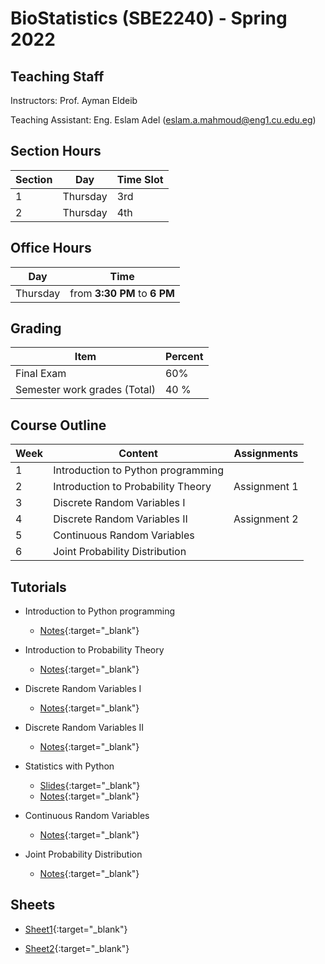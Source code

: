 # BioStatistics \(SBE2240\) - Spring 2022

## Teaching Staff

Instructors: Prof. Ayman Eldeib

Teaching Assistant:  Eng. Eslam Adel (eslam.a.mahmoud@eng1.cu.edu.eg)


## Section Hours

| Section | Day | Time Slot |
|---------|-----|-----------|
|   1     | Thursday | 3rd |
|   2     | Thursday | 4th |

## Office Hours

| Day | Time |
|-----|-----------|
| Thursday | from **3:30 PM** to **6 PM** |

## Grading

| Item | Percent  |
|-----|-----------|
| Final Exam | 60%  |
| Semester work grades (Total) | 40 % |


## Course Outline

| Week | Content |  Assignments
|------|-----------------|-----|
|   1  | Introduction to Python programming| |
|   2  | Introduction to Probability Theory | Assignment 1 |
|   3  | Discrete Random Variables I | | 
|   4  | Discrete Random Variables II | Assignment 2 | 
|   5  | Continuous Random Variables | |
|   6  | Joint Probability Distribution | | 

## Tutorials

* Introduction to Python programming
    * [Notes](https://nbviewer.org/github/sbme-tutorials/Biostatistics-Tutorials/blob/main/Notebooks/Section_01.ipynb){:target="_blank"}

* Introduction to Probability Theory
    * [Notes](https://sbme-tutorials.github.io/Biostatistics-Tutorials/sections/Section_02.pdf){:target="_blank"}

* Discrete Random Variables I
    * [Notes](https://sbme-tutorials.github.io/Biostatistics-Tutorials/sections/Section_03.pdf){:target="_blank"}

* Discrete Random Variables II
    * [Notes](https://sbme-tutorials.github.io/Biostatistics-Tutorials/sections/Section_04.pdf){:target="_blank"}

* Statistics with Python 
    * [Slides](https://sbme-tutorials.github.io/Biostatistics-Tutorials/presentations/statistics_python_1/#1){:target="_blank"}
    * [Notes](https://nbviewer.org/github/sbme-tutorials/Biostatistics-Tutorials/blob/main/Notebooks/Statistics_With_Python_Session_1.ipynb){:target="_blank"}

* Continuous Random Variables
    * [Notes](https://sbme-tutorials.github.io/Biostatistics-Tutorials/sections/Section_05.pdf){:target="_blank"}

* Joint Probability Distribution
    * [Notes](https://sbme-tutorials.github.io/Biostatistics-Tutorials/sections/Section_06.pdf){:target="_blank"}


## Sheets

* [Sheet1](https://sbme-tutorials.github.io/Biostatistics-Tutorials/sheets/Sheet_1.pdf){:target="_blank"}

* [Sheet2](https://sbme-tutorials.github.io/Biostatistics-Tutorials/sheets/Sheet_2.pdf){:target="_blank"}
